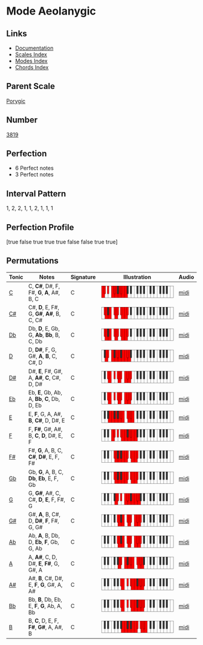 # Mode Aeolanygic

## Links

- [Documentation](index.md)
- [Scales Index](Scales.md)
- [Modes Index](Modes.md)
- [Chords Index](Chords.md)

## Parent Scale

[Porygic](ScalePorygic.md)

## Number

[3819](https://ianring.com/musictheory/scales/3819)

## Perfection

- 6 Perfect notes
- 3 Perfect notes

## Interval Pattern

1, 2, 2, 1, 1, 2, 1, 1, 1

## Perfection Profile

[true false true true true false false true true]

## Permutations

| Tonic | Notes | Signature | Illustration | Audio |
|-------|-------|-----------|--------------|-------|
| [C](ModeCNaturalAeolanygic.md) | C, **C#**, D#, F, F#, **G**, **A**, A#, B, C | C | ![CNaturalAeolanygic](ModeCNaturalAeolanygic.png) | [midi](https://github.com/edipermadi/music/blob/main/docs/ModeCNaturalAeolanygic.mid?raw=true) |
| [C#](ModeCSharpAeolanygic.md) | C#, **D**, E, F#, G, **G#**, **A#**, B, C, C# | C | ![CSharpAeolanygic](ModeCSharpAeolanygic.png) | [midi](https://github.com/edipermadi/music/blob/main/docs/ModeCSharpAeolanygic.mid?raw=true) |
| [Db](ModeDFlatAeolanygic.md) | Db, **D**, E, Gb, G, **Ab**, **Bb**, B, C, Db | C | ![DFlatAeolanygic](ModeDFlatAeolanygic.png) | [midi](https://github.com/edipermadi/music/blob/main/docs/ModeDFlatAeolanygic.mid?raw=true) |
| [D](ModeDNaturalAeolanygic.md) | D, **D#**, F, G, G#, **A**, **B**, C, C#, D | C | ![DNaturalAeolanygic](ModeDNaturalAeolanygic.png) | [midi](https://github.com/edipermadi/music/blob/main/docs/ModeDNaturalAeolanygic.mid?raw=true) |
| [D#](ModeDSharpAeolanygic.md) | D#, **E**, F#, G#, A, **A#**, **C**, C#, D, D# | C | ![DSharpAeolanygic](ModeDSharpAeolanygic.png) | [midi](https://github.com/edipermadi/music/blob/main/docs/ModeDSharpAeolanygic.mid?raw=true) |
| [Eb](ModeEFlatAeolanygic.md) | Eb, **E**, Gb, Ab, A, **Bb**, **C**, Db, D, Eb | C | ![EFlatAeolanygic](ModeEFlatAeolanygic.png) | [midi](https://github.com/edipermadi/music/blob/main/docs/ModeEFlatAeolanygic.mid?raw=true) |
| [E](ModeENaturalAeolanygic.md) | E, **F**, G, A, A#, **B**, **C#**, D, D#, E | C | ![ENaturalAeolanygic](ModeENaturalAeolanygic.png) | [midi](https://github.com/edipermadi/music/blob/main/docs/ModeENaturalAeolanygic.mid?raw=true) |
| [F](ModeFNaturalAeolanygic.md) | F, **F#**, G#, A#, B, **C**, **D**, D#, E, F | C | ![FNaturalAeolanygic](ModeFNaturalAeolanygic.png) | [midi](https://github.com/edipermadi/music/blob/main/docs/ModeFNaturalAeolanygic.mid?raw=true) |
| [F#](ModeFSharpAeolanygic.md) | F#, **G**, A, B, C, **C#**, **D#**, E, F, F# | C | ![FSharpAeolanygic](ModeFSharpAeolanygic.png) | [midi](https://github.com/edipermadi/music/blob/main/docs/ModeFSharpAeolanygic.mid?raw=true) |
| [Gb](ModeGFlatAeolanygic.md) | Gb, **G**, A, B, C, **Db**, **Eb**, E, F, Gb | C | ![GFlatAeolanygic](ModeGFlatAeolanygic.png) | [midi](https://github.com/edipermadi/music/blob/main/docs/ModeGFlatAeolanygic.mid?raw=true) |
| [G](ModeGNaturalAeolanygic.md) | G, **G#**, A#, C, C#, **D**, **E**, F, F#, G | C | ![GNaturalAeolanygic](ModeGNaturalAeolanygic.png) | [midi](https://github.com/edipermadi/music/blob/main/docs/ModeGNaturalAeolanygic.mid?raw=true) |
| [G#](ModeGSharpAeolanygic.md) | G#, **A**, B, C#, D, **D#**, **F**, F#, G, G# | C | ![GSharpAeolanygic](ModeGSharpAeolanygic.png) | [midi](https://github.com/edipermadi/music/blob/main/docs/ModeGSharpAeolanygic.mid?raw=true) |
| [Ab](ModeAFlatAeolanygic.md) | Ab, **A**, B, Db, D, **Eb**, **F**, Gb, G, Ab | C | ![AFlatAeolanygic](ModeAFlatAeolanygic.png) | [midi](https://github.com/edipermadi/music/blob/main/docs/ModeAFlatAeolanygic.mid?raw=true) |
| [A](ModeANaturalAeolanygic.md) | A, **A#**, C, D, D#, **E**, **F#**, G, G#, A | C | ![ANaturalAeolanygic](ModeANaturalAeolanygic.png) | [midi](https://github.com/edipermadi/music/blob/main/docs/ModeANaturalAeolanygic.mid?raw=true) |
| [A#](ModeASharpAeolanygic.md) | A#, **B**, C#, D#, E, **F**, **G**, G#, A, A# | C | ![ASharpAeolanygic](ModeASharpAeolanygic.png) | [midi](https://github.com/edipermadi/music/blob/main/docs/ModeASharpAeolanygic.mid?raw=true) |
| [Bb](ModeBFlatAeolanygic.md) | Bb, **B**, Db, Eb, E, **F**, **G**, Ab, A, Bb | C | ![BFlatAeolanygic](ModeBFlatAeolanygic.png) | [midi](https://github.com/edipermadi/music/blob/main/docs/ModeBFlatAeolanygic.mid?raw=true) |
| [B](ModeBNaturalAeolanygic.md) | B, **C**, D, E, F, **F#**, **G#**, A, A#, B | C | ![BNaturalAeolanygic](ModeBNaturalAeolanygic.png) | [midi](https://github.com/edipermadi/music/blob/main/docs/ModeBNaturalAeolanygic.mid?raw=true) |
